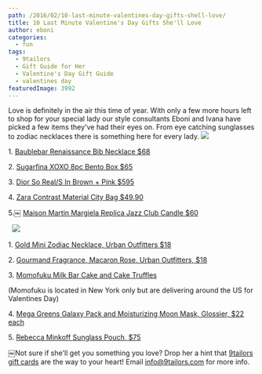 ```yaml
---
path: /2016/02/10-last-minute-valentines-day-gifts-shell-love/
title: 10 Last Minute Valentine's Day Gifts She'll Love
author: eboni
categories: 
  - fun
tags: 
  - 9tailors
  - Gift Guide for Her
  - Valentine's Day Gift Guide
  - valentines day
featuredImage: 3992
---
```

Love is definitely in the air this time of year. With only a few more hours left to shop for your special lady our style consultants Eboni and Ivana have picked a few items they've had their eyes on. From eye catching sunglasses to zodiac necklaces there is something here for every lady. ![](https://ci3.googleusercontent.com/proxy/B-dRsNm42sBTAejJdcF8Un48_iUtn9kdrV2RekibB4PIXAGPJ4JWBNdXB9KRiWfo_T7CxuurFjz5al-GxrWSrNbcOmyHZuYBnIr_nJ6u3tyTRmS0GlRnAOsJlc8lXLYcuZ2GLqxEsB4LbZD3Rfhw=s0-d-e1-ft#http://ak2.polyvoreimg.com/cgi/img-set/cid/190605244/id/4uenscjR5RG5tdCOtfvecw/size/y.jpg)

1\. [Baublebar Renaissance Bib Necklace $68](http://www.baublebar.com/renaissance-bib-necklace.html)

2\. [Sugarfina XOXO 8pc Bento Box $65](https://www.sugarfina.com/shop/xoxo-8pc-bento-box/)

3\. [Dior So Real/S In Brown + Pink $595](http://www.sunglasshut.com/us/762753825568)

4\. [Zara Contrast Material City Bag $49.90](http://www.zara.com/us/en/woman/bags/view-all/contrast-material-city-bag-c719532p3153805.html)

5.￼ [Maison Martin Margiela Replica Jazz Club Candle $60](http://shop.nordstrom.com/s/maison-martin-margiela-replica-jazz-club-candle/4204328)

  ![](https://ci3.googleusercontent.com/proxy/Ulsm5Nvkq8ScimwHGpt0lu5yeQPXUorg0bMJIdU-x95_5WdR8niZH-J0kz2N7zg4XrsSg0AGQKx39uyXbA8yFaws5E6vXRjl_4mg6Ca12IuQS4K5mvrO9zAzW1ngqbQewVP9cz_ETQ6gDSsF12B-=s0-d-e1-ft#http://ak1.polyvoreimg.com/cgi/img-set/cid/188839878/id/pMQ5xA3R5RGLW8hf_OtnOQ/size/y.jpg)

1\. [Gold Mini Zodiac Necklace, Urban Outfitters $18](http://www.urbanoutfitters.com/urban/catalog/productdetail.jsp?id=37852357)

2\. [Gourmand Fragrance, Macaron Rose, Urban Outfitters, $18](http://www.urbanoutfitters.com/urban/catalog/productdetail.jsp?id=35402403&category=VDAY-HER)

3\. [Momofuku Milk Bar Cake and Cake Truffles](http://milkbarstore.com/main/menu/)

(Momofuku is located in New York only but are delivering around the US for Valentines Day)

4\. [Mega Greens Galaxy Pack and Moisturizing Moon Mask, Glossier, $22 each](https://www.glossier.com/#!/products/moisturizing-moon-mask)

5\. [Rebecca Minkoff Sunglass Pouch, $75](http://www.rebeccaminkoff.com/sunnies-pouch-sunshine)

￼Not sure if she'll get you something you love? Drop her a hint that [9tailors gift cards](https://9tailors.punchey.com/giftcards) are the way to your heart! Email info@9tailors.com for more info.